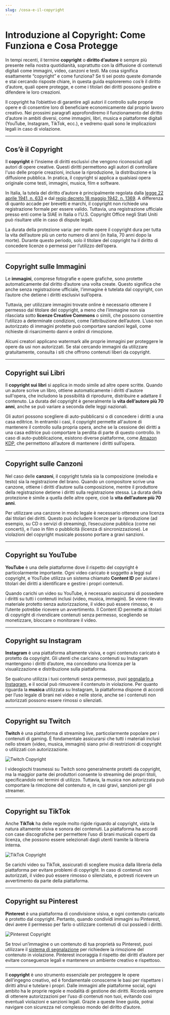 ```yaml
---
slug: /cosa-e-il-copyright
---
```

# Introduzione al Copyright: Come Funziona e Cosa Protegge

In tempi recenti, il termine **copyright** o **diritto d’autore** è sempre più presente nella nostra quotidianità, soprattutto con la diffusione di contenuti digitali come immagini, video, canzoni e testi. Ma cosa significa esattamente “copyright” e come funziona? Se ti sei posto queste domande e stai cercando risposte chiare, in questa guida esploreremo cos’è il diritto d’autore, quali opere protegge, e come i titolari dei diritti possono gestire e difendere le loro creazioni.

Il copyright ha l’obiettivo di garantire agli autori il controllo sulle proprie opere e di consentire loro di beneficiare economicamente dal proprio lavoro creativo. Nei prossimi paragrafi approfondiremo il funzionamento del diritto d’autore in ambiti diversi, come immagini, libri, musica e piattaforme digitali (YouTube, Instagram, TikTok, ecc.), e vedremo quali sono le implicazioni legali in caso di violazione.

---

## Cos’è il Copyright

Il **copyright** è l’insieme di diritti esclusivi che vengono riconosciuti agli autori di opere creative. Questi diritti permettono agli autori di controllare l'uso delle proprie creazioni, incluse la riproduzione, la distribuzione e la diffusione pubblica. In pratica, il copyright si applica a qualsiasi opera originale come testi, immagini, musica, film e software.

In Italia, la tutela del diritto d’autore è principalmente regolata dalla [legge 22 aprile 1941, n. 633](https://www.normattiva.it/uri-res/N2Ls?urn:nir:stato:legge:1941-04-22;633) e dal [regio decreto 18 maggio 1942, n. 1369](https://www.normattiva.it/uri-res/N2Ls?urn:nir:stato:regio.decreto:1942-05-18;1369!vig). A differenza di quanto accade per brevetti e marchi, il copyright non richiede una registrazione formale per essere valido. Tuttavia, una registrazione ufficiale presso enti come la SIAE in Italia o l’U.S. Copyright Office negli Stati Uniti può risultare utile in caso di dispute legali.

La durata della protezione varia: per molte opere il copyright dura per tutta la vita dell’autore più un certo numero di anni (in Italia, 70 anni dopo la morte). Durante questo periodo, solo il titolare del copyright ha il diritto di concedere licenze o permessi per l’utilizzo dell’opera.

---

## Copyright sulle Immagini

Le **immagini**, comprese fotografie e opere grafiche, sono protette automaticamente dal diritto d’autore una volta create. Questo significa che anche senza registrazione ufficiale, l’immagine è tutelata dal copyright, con l’autore che detiene i diritti esclusivi sull’opera.

Tuttavia, per utilizzare immagini trovate online è necessario ottenere il permesso dal titolare del copyright, a meno che l’immagine non sia rilasciata sotto **licenze Creative Commons** o simili, che possono consentire l’utilizzo a determinate condizioni, come l’attribuzione dell’autore. L’uso non autorizzato di immagini protette può comportare sanzioni legali, come richieste di risarcimento danni e ordini di rimozione. 

Alcuni creatori applicano watermark alle proprie immagini per proteggere le opere da usi non autorizzati. Se stai cercando immagini da utilizzare gratuitamente, consulta i siti che offrono contenuti liberi da copyright.

---

## Copyright sui Libri

Il **copyright sui libri** si applica in modo simile ad altre opere scritte. Quando un autore scrive un libro, ottiene automaticamente i diritti d'autore sull'opera, che includono la possibilità di riprodurre, distribuire e adattare il contenuto. La durata del copyright è generalmente la **vita dell’autore più 70 anni**, anche se può variare a seconda delle leggi nazionali.

Gli autori possono scegliere di auto-pubblicarsi o di concedere i diritti a una casa editrice. In entrambi i casi, il copyright permette all'autore di mantenere il controllo sulla propria opera, anche se la cessione dei diritti a una casa editrice può comportare la perdita di parte di questo controllo. In caso di auto-pubblicazione, esistono diverse piattaforme, come [Amazon KDP](https://www.aranzulla.it/come-pubblicare-un-libro-su-amazon-italia-37218.html#cap4), che permettono all’autore di mantenere i diritti sull’opera.

---

## Copyright sulle Canzoni

Nel caso delle **canzoni**, il copyright tutela sia la composizione (melodia e testo) sia la registrazione del brano. Quando un compositore scrive una canzone, ottiene i diritti d’autore sulla composizione, mentre il produttore della registrazione detiene i diritti sulla registrazione stessa. La durata della protezione è simile a quella delle altre opere, cioè la **vita dell’autore più 70 anni**.

Per utilizzare una canzone in modo legale è necessario ottenere una licenza dai titolari dei diritti. Questo può includere licenze per la riproduzione (ad esempio, su CD o servizi di streaming), l’esecuzione pubblica (come nei concerti), e l’uso in film o pubblicità (licenza di sincronizzazione). Le violazioni del copyright musicale possono portare a gravi sanzioni.

---

## Copyright su YouTube

**YouTube** è una delle piattaforme dove il rispetto del copyright è particolarmente importante. Ogni video caricato è soggetto a leggi sul copyright, e YouTube utilizza un sistema chiamato **Content ID** per aiutare i titolari dei diritti a identificare e gestire i propri contenuti.

Quando carichi un video su YouTube, è necessario assicurarsi di possedere i diritti su tutti i contenuti inclusi (video, musica, immagini). Se viene rilevato materiale protetto senza autorizzazione, il video può essere rimosso, e l’utente potrebbe ricevere un avvertimento. Il Content ID permette ai titolari di copyright di rivendicare contenuti senza permesso, scegliendo se monetizzare, bloccare o monitorare il video.

---

## Copyright su Instagram

**Instagram** è una piattaforma altamente visiva, e ogni contenuto caricato è protetto da copyright. Gli utenti che caricano contenuti su Instagram mantengono i diritti d’autore, ma concedono una licenza per la visualizzazione e distribuzione sulla piattaforma.

Se qualcuno utilizza i tuoi contenuti senza permesso, puoi [segnalarlo a Instagram](https://www.aranzulla.it/come-contattare-instagram-1035795.html), e il social può rimuovere il contenuto in violazione. Per quanto riguarda la **musica** utilizzata su Instagram, la piattaforma dispone di accordi per l’uso legale di brani nei video e nelle storie, anche se i contenuti non autorizzati possono essere rimossi o silenziati.

---

## Copyright su Twitch

**Twitch** è una piattaforma di streaming live, particolarmente popolare per i contenuti di gaming. È fondamentale assicurarsi che tutti i materiali inclusi nello stream (video, musica, immagini) siano privi di restrizioni di copyright o utilizzati con autorizzazione.

![Twitch Copyright](/guide-img/7e6a00ec.jpg)

I videogiochi trasmessi su Twitch sono generalmente protetti da copyright, ma la maggior parte dei produttori consente lo streaming dei propri titoli, specificandolo nei termini di utilizzo. Tuttavia, la musica non autorizzata può comportare la rimozione del contenuto e, in casi gravi, sanzioni per gli streamer.

---

## Copyright su TikTok

Anche **TikTok** ha delle regole molto rigide riguardo al copyright, vista la natura altamente visiva e sonora dei contenuti. La piattaforma ha accordi con case discografiche per permettere l’uso di brani musicali coperti da licenza, che possono essere selezionati dagli utenti tramite la libreria interna.

![TikTok Copyright](/guide-img/ee2166c7.jpg)

Se carichi video su TikTok, assicurati di scegliere musica dalla libreria della piattaforma per evitare problemi di copyright. In caso di contenuti non autorizzati, il video può essere rimosso o silenziato, e potresti ricevere un avvertimento da parte della piattaforma.

---

## Copyright su Pinterest

**Pinterest** è una piattaforma di condivisione visiva, e ogni contenuto caricato è protetto dal copyright. Pertanto, quando condividi immagini su Pinterest, devi avere il permesso per farlo o utilizzare contenuti di cui possiedi i diritti.

![Pinterest Copyright](/guide-img/7f98e3ab.jpg)

Se trovi un’immagine o un contenuto di tua proprietà su Pinterest, puoi utilizzare il [sistema di segnalazione](https://it.pinterest.com/about/copyright/dmca-pin/) per richiedere la rimozione del contenuto in violazione. Pinterest incoraggia il rispetto dei diritti d’autore per evitare conseguenze legali e mantenere un ambiente creativo e rispettoso.

---

Il **copyright** è uno strumento essenziale per proteggere le opere dell’ingegno creativo, ed è fondamentale conoscerne le basi per rispettare i diritti altrui e tutelare i propri. Dalle immagini alle piattaforme social, ogni ambito ha le proprie regole e modalità di gestione dei diritti. Ricorda sempre di ottenere autorizzazioni per l’uso di contenuti non tuoi, evitando così eventuali violazioni e sanzioni legali. Grazie a queste linee guida, potrai navigare con sicurezza nel complesso mondo del diritto d’autore.

